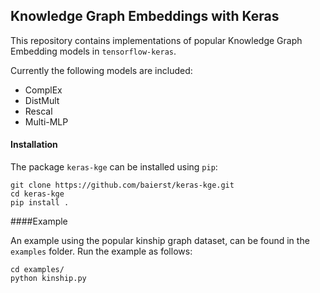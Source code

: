 ## Knowledge Graph Embeddings with Keras

This repository contains implementations of popular Knowledge Graph Embedding models in `tensorflow-keras`.

Currently the following models are included:
* ComplEx
* DistMult
* Rescal
* Multi-MLP

#### Installation
The package `keras-kge` can be installed using `pip`:

```
git clone https://github.com/baierst/keras-kge.git
cd keras-kge
pip install .
```

####Example

An example using the popular kinship graph dataset, can be found in the `examples` folder. Run the example as follows:

```
cd examples/
python kinship.py
```